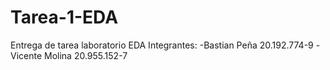 # Tarea-1-EDA
Entrega de tarea laboratorio EDA
Integrantes:
-Bastian Peña 20.192.774-9
-Vicente Molina 20.955.152-7
